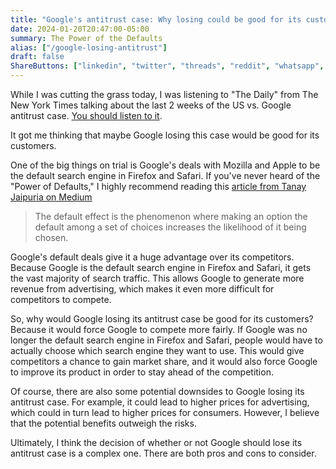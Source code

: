 ```yaml
---
title: "Google's antitrust case: Why losing could be good for its customers"
date: 2024-01-20T20:47:00-05:00
summary: The Power of the Defaults
alias: ["/google-losing-antitrust"]
draft: false
ShareButtons: ["linkedin", "twitter", "threads", "reddit", "whatsapp", "facebook"]
---
```


While I was cutting the grass today, I was listening to "The Daily" from The New York Times talking about the last 2 weeks of the US vs. Google antitrust case. [You should listen to it](https://music.youtube.com/watch?v=sloHGysP7P4&si=HJjNR_cSfaYk9wYb). 

It got me thinking that maybe Google losing this case would be good for its customers.

One of the big things on trial is Google's deals with Mozilla and Apple to be the default search engine in Firefox and Safari. If you've never heard of the "Power of Defaults," I highly recommend reading this [article from Tanay Jaipuria on Medium](https://medium.com/@tanayj/the-power-of-defaults-976bc8b015b7)

> The default effect is the phenomenon where making an option the default among a set of choices increases the likelihood of it being chosen.

Google's default deals give it a huge advantage over its competitors. Because Google is the default search engine in Firefox and Safari, it gets the vast majority of search traffic. This allows Google to generate more revenue from advertising, which makes it even more difficult for competitors to compete.

So, why would Google losing its antitrust case be good for its customers? Because it would force Google to compete more fairly. If Google was no longer the default search engine in Firefox and Safari, people would have to actually choose which search engine they want to use. This would give competitors a chance to gain market share, and it would also force Google to improve its product in order to stay ahead of the competition.

Of course, there are also some potential downsides to Google losing its antitrust case. For example, it could lead to higher prices for advertising, which could in turn lead to higher prices for consumers. However, I believe that the potential benefits outweigh the risks.

Ultimately, I think the decision of whether or not Google should lose its antitrust case is a complex one. There are both pros and cons to consider.